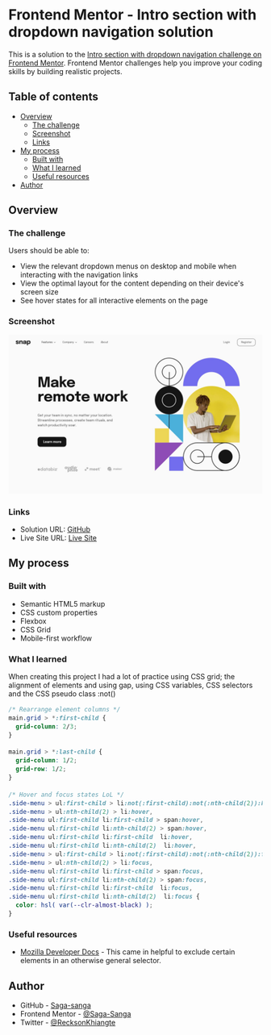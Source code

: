 # Frontend Mentor - Intro section with dropdown navigation solution

This is a solution to the [Intro section with dropdown navigation challenge on Frontend Mentor](https://www.frontendmentor.io/challenges/intro-section-with-dropdown-navigation-ryaPetHE5). Frontend Mentor challenges help you improve your coding skills by building realistic projects. 

## Table of contents

- [Overview](#overview)
  - [The challenge](#the-challenge)
  - [Screenshot](#screenshot)
  - [Links](#links)
- [My process](#my-process)
  - [Built with](#built-with)
  - [What I learned](#what-i-learned)
  - [Useful resources](#useful-resources)
- [Author](#author)

## Overview

### The challenge

Users should be able to:

- View the relevant dropdown menus on desktop and mobile when interacting with the navigation links
- View the optimal layout for the content depending on their device's screen size
- See hover states for all interactive elements on the page

### Screenshot

![](./design/desktop-design.jpg)

### Links

- Solution URL: [GitHub](https://github.com/Saga-sanga/snap-home-page)
- Live Site URL: [Live Site](https://saga-sanga.github.io/snap-home-page)

## My process

### Built with

- Semantic HTML5 markup
- CSS custom properties
- Flexbox
- CSS Grid
- Mobile-first workflow

### What I learned

When creating this project I had a lot of practice using CSS grid; the alignment of elements and using gap, using CSS variables, CSS selectors and the CSS pseudo class :not()

```css
/* Rearrange element columns */
main.grid > *:first-child {
  grid-column: 2/3;
}

main.grid > *:last-child {
  grid-column: 1/2;
  grid-row: 1/2;
}

/* Hover and focus states LoL */
.side-menu > ul:first-child > li:not(:first-child):not(:nth-child(2)):hover,
.side-menu > ul:nth-child(2) > li:hover,
.side-menu ul:first-child li:first-child > span:hover,
.side-menu ul:first-child li:nth-child(2) > span:hover,
.side-menu ul:first-child li:first-child  li:hover,
.side-menu ul:first-child li:nth-child(2)  li:hover,
.side-menu > ul:first-child > li:not(:first-child):not(:nth-child(2)):focus,
.side-menu > ul:nth-child(2) > li:focus,
.side-menu ul:first-child li:first-child > span:focus,
.side-menu ul:first-child li:nth-child(2) > span:focus,
.side-menu ul:first-child li:first-child  li:focus,
.side-menu ul:first-child li:nth-child(2)  li:focus {
  color: hsl( var(--clr-almost-black) );
}
```

### Useful resources

- [Mozilla Developer Docs](https://developer.mozilla.org/en-US/docs/Web/CSS/:not) - This came in helpful to exclude certain elements in an otherwise general selector.

## Author

- GitHub - [Saga-sanga](https://github.com/Saga-sanga)
- Frontend Mentor - [@Saga-Sanga](https://www.frontendmentor.io/profile/Saga-sanga)
- Twitter - [@RecksonKhiangte](https://twitter.com/RecksonKhiangte)


